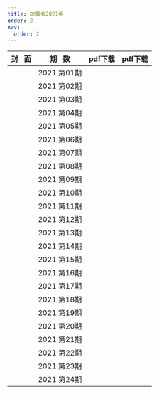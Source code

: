 ```yaml
---
title: 故事会2021年
order: 2
nav:
  order: 2
---
```

| 封   面 |  期   数  | pdf下载 | pdf下载 |
| :-------: | :----------: | ------- | ------- |
|          | 2021 第01期 |         |         |
|          | 2021 第02期 |         |         |
|          | 2021 第03期 |         |         |
|          | 2021 第04期 |         |         |
|          | 2021 第05期 |         |         |
|          | 2021 第06期 |         |         |
|          | 2021 第07期 |         |         |
|          | 2021 第08期 |         |         |
|          | 2021 第09期 |         |         |
|          | 2021 第10期 |         |         |
|          | 2021 第11期 |         |         |
|          | 2021 第12期 |         |         |
|          | 2021 第13期 |         |         |
|          | 2021 第14期 |         |         |
|          | 2021 第15期 |         |         |
|          | 2021 第16期 |         |         |
|          | 2021 第17期 |         |         |
|          | 2021 第18期 |         |         |
|          | 2021 第19期 |         |         |
|          | 2021 第20期 |         |         |
|          | 2021 第21期 |         |         |
|          | 2021 第22期 |         |         |
|          | 2021 第23期 |         |         |
|          | 2021 第24期 |         |         |
